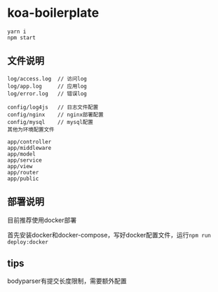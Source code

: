 # koa-boilerplate

```
yarn i
npm start
```

## 文件说明

```
log/access.log  // 访问log
log/app.log     // 应用log
log/error.log   // 错误log

config/log4js   // 日志文件配置
config/nginx    // nginx部署配置
config/mysql    // mysql配置
其他为环境配置文件

app/controller
app/middleware
app/model
app/service
app/view
app/router
app/public
```

## 部署说明

目前推荐使用docker部署

首先安装docker和docker-compose，写好docker配置文件，运行`npm run deploy:docker`

## tips

bodyparser有提交长度限制，需要额外配置
